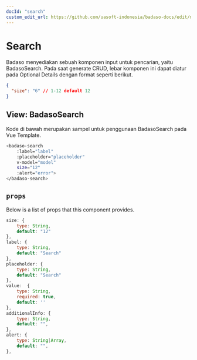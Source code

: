 ```yaml
---
docId: "search"
custom_edit_url: https://github.com/uasoft-indonesia/badaso-docs/edit/main/i18n/id/docusaurus-plugin-content-docs/current/components/search.md
---
```


# Search

Badaso menyediakan sebuah komponen input untuk pencarian, yaitu BadasoSearch. Pada saat generate CRUD, lebar komponen ini dapat diatur pada Optional Details dengan format seperti berikut.

```json
{
  "size": "6" // 1-12 default 12
}
```

## View: BadasoSearch

Kode di bawah merupakan sampel untuk penggunaan BadasoSearch pada Vue Template.

```bash
<badaso-search
    :label="label"
    :placeholder="placeholder"
    v-model="model"
    size="12"
    :alert="error">
</badaso-search>
```

## `props`

Below is a list of props that this component provides.

```js
size: {
    type: String,
    default: "12"
},
label: {
    type: String,
    default: "Search"
},
placeholder: {
    type: String,
    default: "Search"
},
value:  {
    type: String,
    required: true,
    default: ''
},
additionalInfo: {
    type: String,
    default: "",
},
alert: {
    type: String|Array,
    default: "",
},
```
